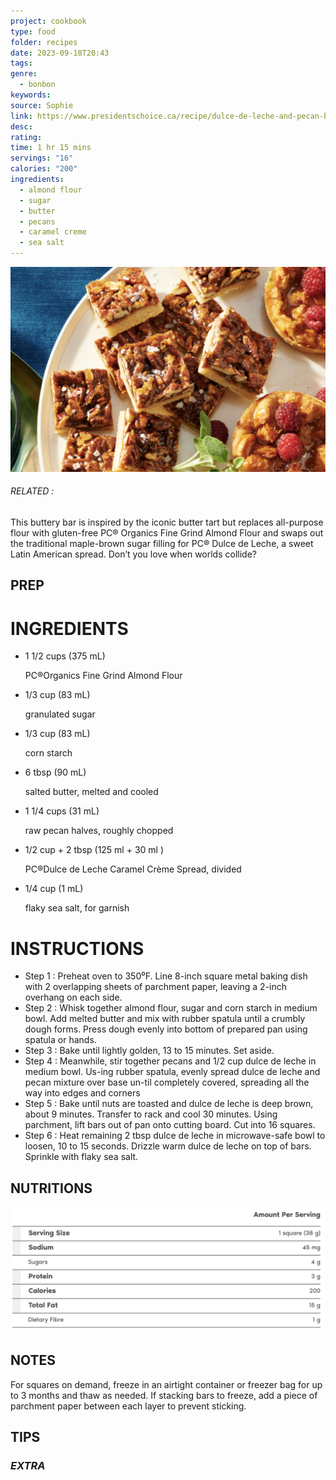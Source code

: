 ```yaml
---
project: cookbook
type: food
folder: recipes
date: 2023-09-18T20:43
tags: 
genre:
  - bonbon
keywords: 
source: Sophie
link: https://www.presidentschoice.ca/recipe/dulce-de-leche-and-pecan-bar-with-flaky-sea-salt?utm_source=PCO&utm_medium=internal-referral&utm_campaign=inspirationtiles_dulce-pecan-bars-en
desc: 
rating: 
time: 1 hr 15 mins
servings: "16"
calories: "200"
ingredients:
  - almond flour
  - sugar
  - butter
  - pecans
  - caramel creme
  - sea salt
---
```


![IMAGE](image_105.png)

###### *RELATED* : 

This buttery bar is inspired by the iconic butter tart but replaces all-purpose flour with gluten-free PC® Organics Fine Grind Almond Flour and swaps out the traditional maple-brown sugar filling for PC® Dulce de Leche, a sweet Latin American spread. Don’t you love when worlds collide?

## PREP


# INGREDIENTS

- 1 1/2 cups (375 mL)
    
    PC®Organics Fine Grind Almond Flour
    
- 1/3 cup (83 mL)
    
    granulated sugar
    
- 1/3 cup (83 mL)
    
    corn starch
    
- 6 tbsp (90 mL)
    
    salted butter, melted and cooled
    
- 1 1/4 cups (31 mL)
    
    raw pecan halves, roughly chopped
    
- 1/2 cup + 2 tbsp (125 ml + 30 ml )
    
    PC®Dulce de Leche Caramel Crème Spread, divided
    
- 1/4 cup (1 mL)
    
    flaky sea salt, for garnish


# INSTRUCTIONS

- Step 1 : Preheat oven to 350⁰F. Line 8-inch square metal baking dish with 2 overlapping sheets of parchment paper, leaving a 2-inch overhang on each side.
- Step 2 : Whisk together almond flour, sugar and corn starch in medium bowl. Add melted butter and mix with rubber spatula until a crumbly dough forms. Press dough evenly into bottom of prepared pan using spatula or hands.
- Step 3 : Bake until lightly golden, 13 to 15 minutes. Set aside.
- Step 4 : Meanwhile, stir together pecans and 1/2 cup dulce de leche in medium bowl. Us-ing rubber spatula, evenly spread dulce de leche and pecan mixture over base un-til completely covered, spreading all the way into edges and corners
- Step 5 : Bake until nuts are toasted and dulce de leche is deep brown, about 9 minutes. Transfer to rack and cool 30 minutes. Using parchment, lift bars out of pan onto cutting board. Cut into 16 squares.
- Step 6 : Heat remaining 2 tbsp dulce de leche in microwave-safe bowl to loosen, 10 to 15 seconds. Drizzle warm dulce de leche on top of bars. Sprinkle with flaky sea salt.

## NUTRITIONS

![IMAGE](image_106.png)


## NOTES

For squares on demand, freeze in an airtight container or freezer bag for up to 3 months and thaw as needed. If stacking bars to freeze, add a piece of parchment paper between each layer to prevent sticking.

## TIPS



### *EXTRA*



